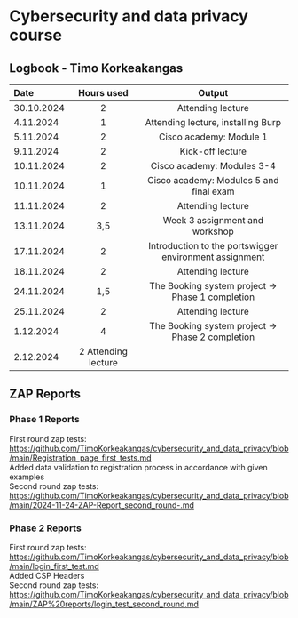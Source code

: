 # Cybersecurity and data privacy course
## Logbook - Timo Korkeakangas
| Date  | Hours used | Output |
| :---         |     :---:      |     :---:      |
| 30.10.2024 | 2 | Attending lecture  |
| 4.11.2024 | 1 | Attending lecture, installing Burp  |
| 5.11.2024 | 2 | Cisco academy: Module 1  |
| 9.11.2024 | 2 | Kick-off lecture  |
| 10.11.2024 | 2 | Cisco academy: Modules 3-4 |
| 10.11.2024 | 1 | Cisco academy: Modules 5 and final exam |
| 11.11.2024 | 2 | Attending lecture |
| 13.11.2024 | 3,5 | Week 3 assignment and workshop |
| 17.11.2024 | 2 | Introduction to the portswigger environment assignment |
| 18.11.2024 | 2 | Attending lecture |
| 24.11.2024 | 1,5 | The Booking system project → Phase 1 completion |
| 25.11.2024 | 2 | Attending lecture |
| 1.12.2024 | 4 | The Booking system project → Phase 2 completion |
| 2.12.2024 | 2 Attending lecture |

## ZAP Reports
### Phase 1 Reports
First round zap tests: https://github.com/TimoKorkeakangas/cybersecurity_and_data_privacy/blob/main/Registration_page_first_tests.md  
Added data validation to registration process in accordance with given examples  
Second round zap tests: https://github.com/TimoKorkeakangas/cybersecurity_and_data_privacy/blob/main/2024-11-24-ZAP-Report_second_round-.md  
### Phase 2 Reports
First round zap tests: https://github.com/TimoKorkeakangas/cybersecurity_and_data_privacy/blob/main/login_first_test.md  
Added CSP Headers  
Second round zap tests: https://github.com/TimoKorkeakangas/cybersecurity_and_data_privacy/blob/main/ZAP%20reports/login_test_second_round.md  
